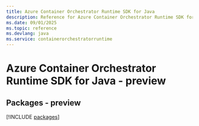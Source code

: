 ```yaml
---
title: Azure Container Orchestrator Runtime SDK for Java
description: Reference for Azure Container Orchestrator Runtime SDK for Java
ms.date: 09/01/2025
ms.topic: reference
ms.devlang: java
ms.service: containerorchestratorruntime
---
```

# Azure Container Orchestrator Runtime SDK for Java - preview
## Packages - preview
[!INCLUDE [packages](container-orchestrator-runtime-index.md)]